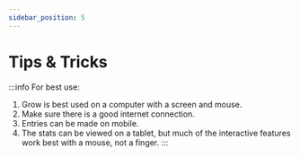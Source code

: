 ```yaml
---
sidebar_position: 5
---
```


# Tips & Tricks


:::info For best use:
1. Grow is best used on a computer with a screen and mouse.
2. Make sure there is a good internet connection.
3. Entries can be made on mobile.
4. The stats can be viewed on a tablet, but much of the interactive features work best with a mouse, not a finger.
:::
